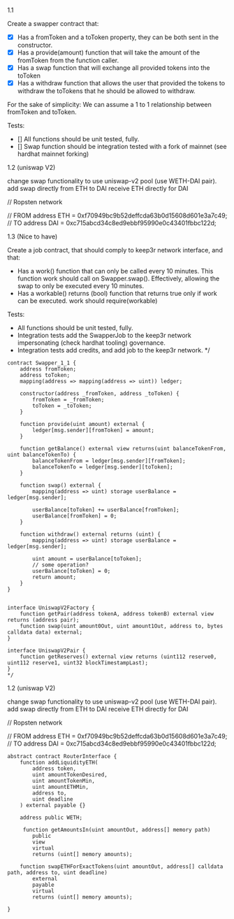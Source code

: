 1.1

Create a swapper contract that:
- [X] Has a fromToken and a toToken property, they can be both sent in the constructor.
- [X] Has a provide(amount) function that will take the amount of the fromToken from the function caller.
- [X] Has a swap function that will exchange all provided tokens into the toToken
- [X] Has a withdraw function that allows the user that provided the tokens to withdraw the toTokens that he should be allowed to withdraw.

For the sake of simplicity: We can assume a 1 to 1 relationship between fromToken and toToken.

Tests:
- [] All functions should be unit tested, fully. 
- [] Swap function should be integration tested with a fork of mainnet (see hardhat mainnet forking)

1.2 (uniswap V2)

change swap functionality to use uniswap-v2 pool (use WETH-DAI pair).
add swap directly from ETH to DAI
receive ETH directly for DAI

// Ropsten network

// FROM
address ETH = 0xf70949bc9b52deffcda63b0d15608d601e3a7c49;
// TO
address DAI = 0xc715abcd34c8ed9ebbf95990e0c43401fbbc122d;

1.3 (Nice to have)

Create a job contract, that should comply to keep3r network interface, and that:

- Has a work() function that can only be called every 10 minutes. This function work should call on Swapper.swap(). Effectively, allowing the swap to only be executed every 10 minutes.
- Has a workable() returns (bool) function that returns true only if work can be executed. work should require(workable) 

Tests:
- All functions should be unit tested, fully. 
- Integration tests add the SwapperJob to the keep3r network impersonating (check hardhat tooling) governance.
- Integration tests add credits, and add job to the keep3r network.
*/

```sol
contract Swapper_1_1 {
    address fromToken;
    address toToken;
    mapping(address => mapping(address => uint)) ledger;

    constructor(address _fromToken, address _toToken) {
        fromToken = _fromToken;
        toToken = _toToken;
    }
    
    function provide(uint amount) external {
        ledger[msg.sender][fromToken] = amount;
    }
    
    function getBalance() external view returns(uint balanceTokenFrom, uint balanceTokenTo) {
        balanceTokenFrom = ledger[msg.sender][fromToken];
        balanceTokenTo = ledger[msg.sender][toToken];
    }
    
    function swap() external {
        mapping(address => uint) storage userBalance = ledger[msg.sender];

        userBalance[toToken] += userBalance[fromToken];
        userBalance[fromToken] = 0;
    }
    
    function withdraw() external returns (uint) {
        mapping(address => uint) storage userBalance = ledger[msg.sender];

        uint amount = userBalance[toToken];
        // some operation?
        userBalance[toToken] = 0;
        return amount;
    }
}


interface UniswapV2Factory {
    function getPair(address tokenA, address tokenB) external view returns (address pair);
    function swap(uint amount0Out, uint amount1Out, address to, bytes calldata data) external;
}

interface UniswapV2Pair {
    function getReserves() external view returns (uint112 reserve0, uint112 reserve1, uint32 blockTimestampLast);
}
*/
```

1.2 (uniswap V2)

change swap functionality to use uniswap-v2 pool (use WETH-DAI pair).
add swap directly from ETH to DAI
receive ETH directly for DAI

// Ropsten network

// FROM
address ETH = 0xf70949bc9b52deffcda63b0d15608d601e3a7c49;
// TO
address DAI = 0xc715abcd34c8ed9ebbf95990e0c43401fbbc122d;

```sol
abstract contract RouterInterface {
    function addLiquidityETH(
        address token,
        uint amountTokenDesired,
        uint amountTokenMin,
        uint amountETHMin,
        address to,
        uint deadline
    ) external payable {}
    
    address public WETH;
    
     function getAmountsIn(uint amountOut, address[] memory path)
        public
        view
        virtual
        returns (uint[] memory amounts);
        
    function swapETHForExactTokens(uint amountOut, address[] calldata path, address to, uint deadline)
        external
        payable
        virtual
        returns (uint[] memory amounts);
    
}
```

